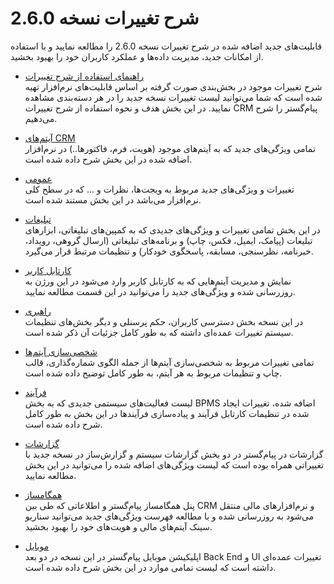 
# شرح تغییرات نسخه 2.6.0


قابلیت‌های جدید اضافه شده در شرح تغییرات نسخه 2.6.0 را مطالعه نمایید و با استفاده از امکانات جدید، مدیریت داده‌ها و عملکرد کاربران خود را بهبود بخشید. 

- [راهنمای استفاده از شرح تغییرات](https://github.com/1stco/PayamGostarDocs/blob/master/releasenote/2.6.0/HowToUseReleasenote/HowToUseReleasenote.md)   
    شرح تغییرات موجود در بخش‌بندی صورت گرفته بر اساس قابلیت‌های نرم‌افزار تهیه شده است که شما می‌توانید لیست تغییرات نسخه جدید را در هر دسته‌بندی مشاهده نمایید. در این بخش هدف و نحوه استفاده از شرح تغییرات CRM پیام‌گستر را شرح می‌دهیم.

- [آیتم‌های CRM](https://github.com/1stco/PayamGostarDocs/blob/master/releasenote/2.6.0/CrmItems/CrmItems.md)     
    تمامی ویژگی‌های جدید که به آیتم‌های موجود (هویت، فرم، فاکتورها..) در نرم‌افزار اضافه شده در این بخش شرح داده شده است. 

- [عمومی](https://github.com/1stco/PayamGostarDocs/blob/master/releasenote/2.6.0/General%20features.md)    
    تغییرات و ویژگی‌های جدید مربوط به ویجت‌ها، نظرات و ... که در سطح کلی نرم‌افزار می‌باشد در این بخش مستند شده است.

- [تبلیغات](https://github.com/1stco/PayamGostarDocs/blob/master/releasenote/2.6.0/Advertising.md)    
    در این بخش تمامی تغییرات و ویژگی‌های جدیدی که به کمپین‌های تبلیغاتی، ابزارهای تبلیغات (پیامک، ایمیل، فکس، چاپ) و برنامه‌های تبلیغاتی (ارسال گروهی، رویداد، خبرنامه، نظرسنجی، مسابقه، پاسخگوی خودکار) و تنظیمات مرتبط قرار می‌گیرد.

- [کارتابل کاربر](https://github.com/1stco/PayamGostarDocs/blob/master/releasenote/2.6.0/usercartable/usercartable.md)    
    نمایش و مدیریت آیتم‌هایی که به کارتابل کاربر وارد می‌شود در این ورژن به روزرسانی شده و ویژگی‌های جدید را می‌توانید در این قسمت مطالعه نمایید.

- [راهبری](https://github.com/1stco/PayamGostarDocs/blob/master/releasenote/2.6.0/Leadership/Leadership.md)    	
    در این نسخه بخش دسترسی کاربران، حکم پرسنلی و دیگر بخش‌های تنظیمات سیستم تغییرات عمده‌ای داشته که به طور کامل جزئیات آن ذکر شده است.

- [شخصی‌سازی آیتم‌ها](https://github.com/1stco/PayamGostarDocs/blob/master/releasenote/2.6.0/CustomizeItems/CustomizeItems.md)   	
    تمامی تغییرات مربوط به شخصی‌سازی آیتم‌ها از جمله الگوی شماره‌گذاری، قالب چاپ و تنظیمات مربوط به هر آیتم، به طور کامل توضیح داده شده است.

- [فرآیند](https://github.com/1stco/PayamGostarDocs/blob/master/releasenote/2.6.0/BPM.md)   	
    لیست فعالیت‌های سیستمی جدیدی که به بخش BPMS اضافه شده، تغییرات ایجاد شده در تنظیمات کارتابل فرآیند و پیاده‌سازی فرآیندها در این بخش به طور کامل شرح داده شده است.

- [گزارشات](https://github.com/1stco/PayamGostarDocs/blob/master/releasenote/2.6.0/Reports/Reports.md)    	
    گزارشات در پیام‌گستر در دو بخش گزارشات سیستم و گزارش‌ساز در نسخه جدید با تغییراتی همراه بوده است که لیست ویژگی‌های اضافه شده را می‌توانید در این بخش مطالعه نمایید.

- [همگامساز](https://github.com/1stco/PayamGostarDocs/blob/master/releasenote/2.6.0/Sync.md)    	
    پنل همگامساز پیام‌گستر و اطلاعاتی که طی بین CRM و نرم‌افزارهای مالی منتقل می‌شود به روزرسانی شده و با مطالعه فهرست ویژگی‌های جدید می‌توانید سناریو سینک آیتم‌های مالی و هویت‌های خود را بهبود بخشید.

- [موبایل](https://github.com/1stco/PayamGostarDocs/blob/master/releasenote/2.6.0/MobileApp.md)    	
    اپلیکیشن موبایل پیام‌گستر در این نسخه در دو بعد Back End و UI تغییرات عمده‌ای داشته است که لیست تمامی موارد در این بخش شرح داده شده است.
